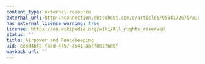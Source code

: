 ```yaml
---
content_type: external-resource
external_url: http://connection.ebscohost.com/c/articles/9504172676/airpower-peacekeeping
has_external_license_warning: true
license: https://en.wikipedia.org/wiki/All_rights_reserved
status: ''
title: Airpower and Peacekeeping
uid: cc8d4bfa-f8ad-4757-a541-aadf882f6ddf
wayback_url: ''
---
```


